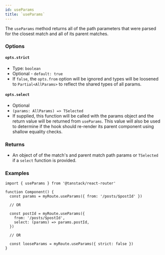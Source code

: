 ```yaml
---
id: useParams
title: `useParams`
---
```



The `useParams` method returns all of the path parameters that were parsed for the closest match and all of its parent matches.

### Options

#### `opts.strict`

- Type: `boolean`
- Optional - `default: true`
- If `false`, the `opts.from` option will be ignored and types will be loosened to `Partial<AllParams>` to reflect the shared types of all params.

#### `opts.select`

- Optional
- `(params: AllParams) => TSelected`
- If supplied, this function will be called with the params object and the return value will be returned from `useParams`. This value will also be used to determine if the hook should re-render its parent component using shallow equality checks.

### Returns

- An object of of the match's and parent match path params or `TSelected` if a `select` function is provided.

### Examples

```tsx
import { useParams } from '@tanstack/react-router'

function Component() {
  const params = myRoute.useParams({ from: '/posts/$postId' })

  // OR

  const postId = myRoute.useParams({
    from: '/posts/$postId',
    select: (params) => params.postId,
  })

  // OR

  const looseParams = myRoute.useParams({ strict: false })
}
```
